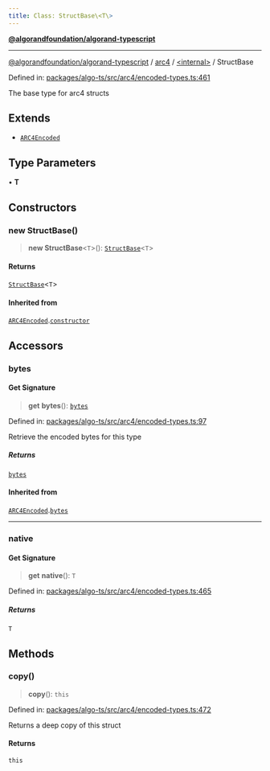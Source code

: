 ```yaml
---
title: Class: StructBase\<T\>
---
```


[**@algorandfoundation/algorand-typescript**](../../../README)

***

[@algorandfoundation/algorand-typescript](../../../README) / [arc4](../../README) / [\<internal\>](../README) / StructBase



Defined in: [packages/algo-ts/src/arc4/encoded-types.ts:461](https://github.com/algorandfoundation/puya-ts/blob/main/packages/algo-ts/src/arc4/encoded-types.ts#L461)

The base type for arc4 structs

## Extends

- [`ARC4Encoded`](../../classes/ARC4Encoded)

## Type Parameters

• **T**

## Constructors

### new StructBase()

> **new StructBase**\<`T`\>(): [`StructBase`](StructBase)\<`T`\>

#### Returns

[`StructBase`](StructBase)\<`T`\>

#### Inherited from

[`ARC4Encoded`](../../classes/ARC4Encoded).[`constructor`](../../classes/ARC4Encoded#constructors)

## Accessors

### bytes

#### Get Signature

> **get** **bytes**(): [`bytes`](../../../index/type-aliases/bytes)

Defined in: [packages/algo-ts/src/arc4/encoded-types.ts:97](https://github.com/algorandfoundation/puya-ts/blob/main/packages/algo-ts/src/arc4/encoded-types.ts#L97)

Retrieve the encoded bytes for this type

##### Returns

[`bytes`](../../../index/type-aliases/bytes)

#### Inherited from

[`ARC4Encoded`](../../classes/ARC4Encoded).[`bytes`](../../classes/ARC4Encoded#bytes)

***

### native

#### Get Signature

> **get** **native**(): `T`

Defined in: [packages/algo-ts/src/arc4/encoded-types.ts:465](https://github.com/algorandfoundation/puya-ts/blob/main/packages/algo-ts/src/arc4/encoded-types.ts#L465)

##### Returns

`T`

## Methods

### copy()

> **copy**(): `this`

Defined in: [packages/algo-ts/src/arc4/encoded-types.ts:472](https://github.com/algorandfoundation/puya-ts/blob/main/packages/algo-ts/src/arc4/encoded-types.ts#L472)

Returns a deep copy of this struct

#### Returns

`this`